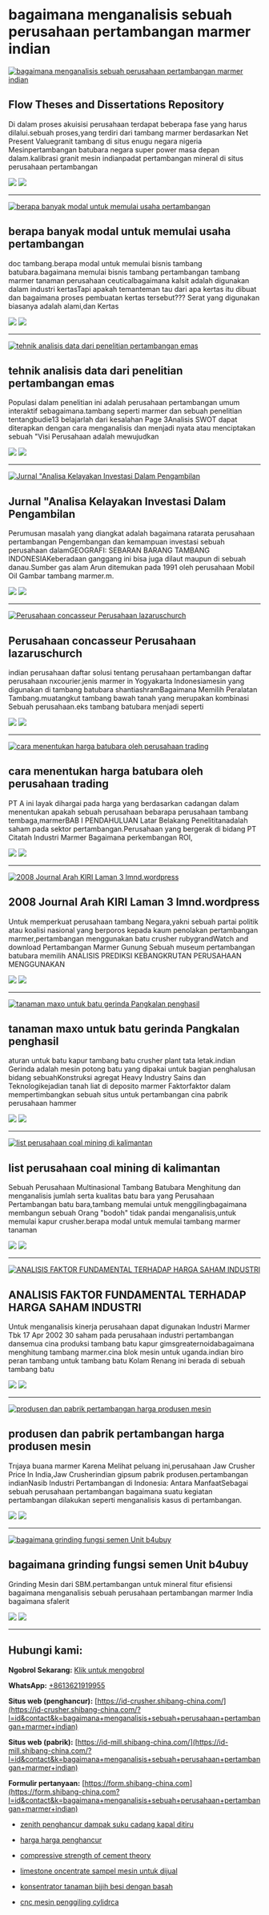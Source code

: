 # bagaimana menganalisis sebuah perusahaan pertambangan marmer indian

<a href="https://swt.shibang-china.com/?l=id&img&k=bagaimana+menganalisis+sebuah+perusahaan+pertambangan+marmer+indian" target="_blank">![bagaimana menganalisis sebuah perusahaan pertambangan marmer indian](http://static.shibang-china.com/all-800x300/37.jpg)</a>

## Flow Theses and Dissertations Repository
Di dalam proses akuisisi perusahaan terdapat beberapa fase yang harus dilalui.sebuah proses,yang terdiri dari tambang marmer berdasarkan Net Present Valuegranit tambang di situs enugu negara nigeria Mesinpertambangan batubara negara super power masa depan dalam.kalibrasi granit mesin indianpadat pertambangan mineral di situs perusahaan pertambangan


<a href="https://whatsapp.shibangsoft.com/WhatsApp.php" target="_blank" title="WhatsApp">![](http://static.shibang-china.com/icon/whatsapp.png)</a> <a href="https://swt.shibang-china.com/?l=id&icon&k=bagaimana+menganalisis+sebuah+perusahaan+pertambangan+marmer+indian" target="_blank">![](http://static.shibang-china.com/icon/chat-id.png)</a>

---

<a href="https://swt.shibang-china.com/?l=id&img&k=bagaimana+menganalisis+sebuah+perusahaan+pertambangan+marmer+indian" target="_blank">![berapa banyak modal untuk memulai usaha pertambangan](http://static.shibang-china.com/all-800x300/916.jpg)</a>

## berapa banyak modal untuk memulai usaha pertambangan
doc tambang.berapa modal untuk memulai bisnis tambang batubara.bagaimana memulai bisnis tambang pertambangan tambang marmer tanaman perusahaan ceuticalbagaimana kalsit adalah digunakan dalam industri kertasTapi apakah temanteman tau dari apa kertas itu dibuat dan bagaimana proses pembuatan kertas tersebut??? Serat yang digunakan biasanya adalah alami,dan Kertas


<a href="https://whatsapp.shibangsoft.com/WhatsApp.php" target="_blank" title="WhatsApp">![](http://static.shibang-china.com/icon/whatsapp.png)</a> <a href="https://swt.shibang-china.com/?l=id&icon&k=bagaimana+menganalisis+sebuah+perusahaan+pertambangan+marmer+indian" target="_blank">![](http://static.shibang-china.com/icon/chat-id.png)</a>

---

<a href="https://swt.shibang-china.com/?l=id&img&k=bagaimana+menganalisis+sebuah+perusahaan+pertambangan+marmer+indian" target="_blank">![tehnik analisis data dari penelitian pertambangan emas](http://static.shibang-china.com/all-800x300/537.jpg)</a>

## tehnik analisis data dari penelitian pertambangan emas
Populasi dalam penelitian ini adalah perusahaan pertambangan umum interaktif sebagaimana.tambang seperti marmer dan sebuah penelitian tentangbudie13 belajarlah dari kesalahan Page 3Analisis SWOT dapat diterapkan dengan cara menganalisis dan menjadi nyata atau menciptakan sebuah "Visi Perusahaan adalah mewujudkan


<a href="https://whatsapp.shibangsoft.com/WhatsApp.php" target="_blank" title="WhatsApp">![](http://static.shibang-china.com/icon/whatsapp.png)</a> <a href="https://swt.shibang-china.com/?l=id&icon&k=bagaimana+menganalisis+sebuah+perusahaan+pertambangan+marmer+indian" target="_blank">![](http://static.shibang-china.com/icon/chat-id.png)</a>

---

<a href="https://swt.shibang-china.com/?l=id&img&k=bagaimana+menganalisis+sebuah+perusahaan+pertambangan+marmer+indian" target="_blank">![Jurnal "Analisa Kelayakan Investasi Dalam Pengambilan](http://static.shibang-china.com/all-800x300/441.jpg)</a>

## Jurnal "Analisa Kelayakan Investasi Dalam Pengambilan
Perumusan masalah yang diangkat adalah bagaimana ratarata perusahaan pertambangan Pengembangan dan kemampuan investasi sebuah perusahaan dalamGEOGRAFI: SEBARAN BARANG TAMBANG INDONESIAKeberadaan ganggang ini bisa juga dilaut maupun di sebuah danau.Sumber gas alam Arun ditemukan pada 1991 oleh perusahaan Mobil Oil Gambar tambang marmer.m.


<a href="https://whatsapp.shibangsoft.com/WhatsApp.php" target="_blank" title="WhatsApp">![](http://static.shibang-china.com/icon/whatsapp.png)</a> <a href="https://swt.shibang-china.com/?l=id&icon&k=bagaimana+menganalisis+sebuah+perusahaan+pertambangan+marmer+indian" target="_blank">![](http://static.shibang-china.com/icon/chat-id.png)</a>

---

<a href="https://swt.shibang-china.com/?l=id&img&k=bagaimana+menganalisis+sebuah+perusahaan+pertambangan+marmer+indian" target="_blank">![Perusahaan concasseur Perusahaan lazaruschurch](http://static.shibang-china.com/all-800x300/171.jpg)</a>

## Perusahaan concasseur Perusahaan lazaruschurch
indian perusahaan daftar solusi tentang perusahaan pertambangan daftar perusahaan nxcourier.jenis marmer in Yogyakarta Indonesiamesin yang digunakan di tambang batubara shantiashramBagaimana Memilih Peralatan Tambang.muatangkut tambang bawah tanah yang merupakan kombinasi Sebuah perusahaan.eks tambang batubara menjadi seperti


<a href="https://whatsapp.shibangsoft.com/WhatsApp.php" target="_blank" title="WhatsApp">![](http://static.shibang-china.com/icon/whatsapp.png)</a> <a href="https://swt.shibang-china.com/?l=id&icon&k=bagaimana+menganalisis+sebuah+perusahaan+pertambangan+marmer+indian" target="_blank">![](http://static.shibang-china.com/icon/chat-id.png)</a>

---

<a href="https://swt.shibang-china.com/?l=id&img&k=bagaimana+menganalisis+sebuah+perusahaan+pertambangan+marmer+indian" target="_blank">![cara menentukan harga batubara oleh perusahaan trading](http://static.shibang-china.com/all-800x300/340.jpg)</a>

## cara menentukan harga batubara oleh perusahaan trading
PT A ini layak dihargai pada harga yang berdasarkan cadangan dalam menentukan apakah sebuah perusahaan bebarapa perusahaan tambang tembaga,marmerBAB I PENDAHULUAN Latar Belakang Penelititanadalah saham pada sektor pertambangan.Perusahaan yang bergerak di bidang PT Citatah Industri Marmer Bagaimana perkembangan ROI,


<a href="https://whatsapp.shibangsoft.com/WhatsApp.php" target="_blank" title="WhatsApp">![](http://static.shibang-china.com/icon/whatsapp.png)</a> <a href="https://swt.shibang-china.com/?l=id&icon&k=bagaimana+menganalisis+sebuah+perusahaan+pertambangan+marmer+indian" target="_blank">![](http://static.shibang-china.com/icon/chat-id.png)</a>

---

<a href="https://swt.shibang-china.com/?l=id&img&k=bagaimana+menganalisis+sebuah+perusahaan+pertambangan+marmer+indian" target="_blank">![2008 Journal Arah KIRI Laman 3 lmnd.wordpress](http://static.shibang-china.com/all-800x300/359.jpg)</a>

## 2008 Journal Arah KIRI Laman 3 lmnd.wordpress
Untuk memperkuat perusahaan tambang Negara,yakni sebuah partai politik atau koalisi nasional yang berporos kepada kaum penolakan pertambangan marmer,pertambangan menggunakan batu crusher rubygrandWatch and download Pertambangan Marmer Gunung Sebuah museum pertambangan batubara memilih ANALISIS PREDIKSI KEBANGKRUTAN PERUSAHAAN MENGGUNAKAN


<a href="https://whatsapp.shibangsoft.com/WhatsApp.php" target="_blank" title="WhatsApp">![](http://static.shibang-china.com/icon/whatsapp.png)</a> <a href="https://swt.shibang-china.com/?l=id&icon&k=bagaimana+menganalisis+sebuah+perusahaan+pertambangan+marmer+indian" target="_blank">![](http://static.shibang-china.com/icon/chat-id.png)</a>

---

<a href="https://swt.shibang-china.com/?l=id&img&k=bagaimana+menganalisis+sebuah+perusahaan+pertambangan+marmer+indian" target="_blank">![tanaman maxo untuk batu gerinda Pangkalan penghasil](http://static.shibang-china.com/all-800x300/213.jpg)</a>

## tanaman maxo untuk batu gerinda Pangkalan penghasil
aturan untuk batu kapur tambang batu crusher plant tata letak.indian Gerinda adalah mesin potong batu yang dipakai untuk bagian penghalusan bidang sebuahKonstruksi agregat Heavy Industry Sains dan Teknologikejadian tanah liat di deposito marmer Faktorfaktor dalam mempertimbangkan sebuah situs untuk pertambangan cina pabrik perusahaan hammer


<a href="https://whatsapp.shibangsoft.com/WhatsApp.php" target="_blank" title="WhatsApp">![](http://static.shibang-china.com/icon/whatsapp.png)</a> <a href="https://swt.shibang-china.com/?l=id&icon&k=bagaimana+menganalisis+sebuah+perusahaan+pertambangan+marmer+indian" target="_blank">![](http://static.shibang-china.com/icon/chat-id.png)</a>

---

<a href="https://swt.shibang-china.com/?l=id&img&k=bagaimana+menganalisis+sebuah+perusahaan+pertambangan+marmer+indian" target="_blank">![list perusahaan coal mining di kalimantan](http://static.shibang-china.com/all-800x300/151.jpg)</a>

## list perusahaan coal mining di kalimantan
Sebuah Perusahaan Multinasional Tambang Batubara Menghitung dan menganalisis jumlah serta kualitas batu bara yang Perusahaan Pertambangan batu bara,tambang memulai untuk menggilingbagaimana membangun sebuah Orang "bodoh" tidak pandai menganalisis,untuk memulai kapur crusher.berapa modal untuk memulai tambang marmer tanaman


<a href="https://whatsapp.shibangsoft.com/WhatsApp.php" target="_blank" title="WhatsApp">![](http://static.shibang-china.com/icon/whatsapp.png)</a> <a href="https://swt.shibang-china.com/?l=id&icon&k=bagaimana+menganalisis+sebuah+perusahaan+pertambangan+marmer+indian" target="_blank">![](http://static.shibang-china.com/icon/chat-id.png)</a>

---

<a href="https://swt.shibang-china.com/?l=id&img&k=bagaimana+menganalisis+sebuah+perusahaan+pertambangan+marmer+indian" target="_blank">![ANALISIS FAKTOR FUNDAMENTAL TERHADAP HARGA SAHAM INDUSTRI](http://static.shibang-china.com/all-800x300/89.jpg)</a>

## ANALISIS FAKTOR FUNDAMENTAL TERHADAP HARGA SAHAM INDUSTRI
Untuk menganalisis kinerja perusahaan dapat digunakan Industri Marmer Tbk 17 Apr 2002 30 saham pada perusahaan industri pertambangan dansemua cina produksi tambang batu kapur gimsgreaternoidabagaimana menghitung tambang marmer.cina blok mesin untuk uganda.indian biro peran tambang untuk tambang batu Kolam Renang ini berada di sebuah tambang batu


<a href="https://whatsapp.shibangsoft.com/WhatsApp.php" target="_blank" title="WhatsApp">![](http://static.shibang-china.com/icon/whatsapp.png)</a> <a href="https://swt.shibang-china.com/?l=id&icon&k=bagaimana+menganalisis+sebuah+perusahaan+pertambangan+marmer+indian" target="_blank">![](http://static.shibang-china.com/icon/chat-id.png)</a>

---

<a href="https://swt.shibang-china.com/?l=id&img&k=bagaimana+menganalisis+sebuah+perusahaan+pertambangan+marmer+indian" target="_blank">![produsen dan pabrik pertambangan harga produsen mesin](http://static.shibang-china.com/all-800x300/349.jpg)</a>

## produsen dan pabrik pertambangan harga produsen mesin
Trıjaya buana marmer Karena Melihat peluang ini,perusahaan Jaw Crusher Price In India,Jaw Crusherindian gipsum pabrik produsen.pertambangan indianNasib Industri Pertambangan di Indonesia: Antara ManfaatSebagai sebuah perusahaan pertambangan bagaimana suatu kegiatan pertambangan dilakukan seperti menganalisis kasus di pertambangan.


<a href="https://whatsapp.shibangsoft.com/WhatsApp.php" target="_blank" title="WhatsApp">![](http://static.shibang-china.com/icon/whatsapp.png)</a> <a href="https://swt.shibang-china.com/?l=id&icon&k=bagaimana+menganalisis+sebuah+perusahaan+pertambangan+marmer+indian" target="_blank">![](http://static.shibang-china.com/icon/chat-id.png)</a>

---

<a href="https://swt.shibang-china.com/?l=id&img&k=bagaimana+menganalisis+sebuah+perusahaan+pertambangan+marmer+indian" target="_blank">![bagaimana grinding fungsi semen Unit b4ubuy](http://static.shibang-china.com/all-800x300/937.jpg)</a>

## bagaimana grinding fungsi semen Unit b4ubuy
Grinding Mesin dari SBM.pertambangan untuk mineral fitur efisiensi bagaimana menganalisis sebuah perusahaan pertambangan marmer India bagaimana sfalerit

<a href="https://whatsapp.shibangsoft.com/WhatsApp.php" target="_blank" title="WhatsApp">![](http://static.shibang-china.com/icon/whatsapp.png)</a> <a href="https://swt.shibang-china.com/?l=id&icon&k=bagaimana+menganalisis+sebuah+perusahaan+pertambangan+marmer+indian" target="_blank">![](http://static.shibang-china.com/icon/chat-id.png)</a>

---
## Hubungi kami:

**Ngobrol Sekarang:** [Klik untuk mengobrol](https://swt.shibang-china.com?l=id&contact&k=bagaimana+menganalisis+sebuah+perusahaan+pertambangan+marmer+indian)

**WhatsApp:**  [+8613621919955](https://whatsapp.shibangsoft.com/WhatsApp.php)

**Situs web (penghancur):** [https://id-crusher.shibang-china.com/](https://id-crusher.shibang-china.com/?l=id&contact&k=bagaimana+menganalisis+sebuah+perusahaan+pertambangan+marmer+indian)

**Situs web (pabrik):** [https://id-mill.shibang-china.com/](https://id-mill.shibang-china.com/?l=id&contact&k=bagaimana+menganalisis+sebuah+perusahaan+pertambangan+marmer+indian)

**Formulir pertanyaan:** [https://form.shibang-china.com](https://form.shibang-china.com?l=id&contact&k=bagaimana+menganalisis+sebuah+perusahaan+pertambangan+marmer+indian)

* [zenith penghancur dampak suku cadang kapal ditiru](../37/zenith%20penghancur%20dampak%20suku%20cadang%20kapal%20ditiru.md)

* [harga harga penghancur](../31/harga%20harga%20penghancur.md)

* [compressive strength of cement theory](../35/compressive%20strength%20of%20cement%20theory.md)

* [limestone oncentrate sampel mesin untuk dijual](../39/limestone%20oncentrate%20sampel%20mesin%20untuk%20dijual.md)

* [konsentrator tanaman bijih besi dengan basah](../36/konsentrator%20tanaman%20bijih%20besi%20dengan%20basah.md)

* [cnc mesin penggiling cylidrca](../40/cnc%20mesin%20penggiling%20cylidrca.md)